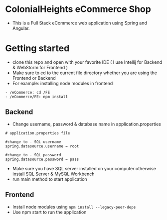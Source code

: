 # ColonialHeights eCommerce Shop
- This is a Full Stack eCommerce web application using Spring and Angular.

# Getting started
- clone this repo and open with your favorite IDE ( I use Intellij for Backend & WebStorm for Frontend )
- Make sure to cd to the current file directory whether you are using the Frontend or Backend 
- For example: installing node modules in frontend

```
- /eCommerce: cd /FE
- /eCommerce/FE: npm install

```

## Backend ##
- Change username, password & database name in application.properties 

```
# application.properties file 

#change to - SQL username
spring.datasource.username = root

#change to - SQL password
spring.datasource.password = pass
```

- Make sure you have SQL server installed on your computer otherwise install SQL Server & MySQL Workbench
- run main method to start application

## Frontend ##
- Install node modules using `npm install --legacy-peer-deps`
- Use npm start to run the application 
